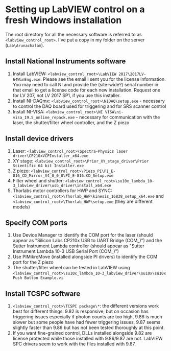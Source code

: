 # Setting up LabVIEW control on a fresh Windows installation

The root directory for all the necessary software is referred to as `<labview_control_root>`. I've put a copy in my folder on the server (`Lab\Arunachalam`).

## Install National Instruments software
1. Install LabVIEW: `<labview_control_root>\LabVIEW 2017\2017LV-64WinEng.exe`. Please see the email I sent you for the license information. You may need to call NI and provide the (site-wide?) serial number in that email to get a license code for each new installation. Request one for LV 207, not LV 2017 SP1, if you use this installer.
1. Install NI-DAQmx: `<labview_control_root>\NIDAQ\setup.exe` - necessary to control the DAQ board used for triggering and for SRS scanner control
1. Install NI-VISA: `<labview_control_root>\NI VISA\ni-visa_19.5_online_repack.exe` - necessary for communication with the laser, the shutter/filter wheel controller, and the Z piezo

## Install device drivers
1. Laser: `<labview_control_root>\Spectra-Physics laser driver\CP210xVCPInstaller_x64.exe`
1. XY stage: `<labview_control_root>\Prior_XY_stage_driver\Prior Scientific 64 bit Installer.exe`
1. Z piezo: `<labview_control_root>\Piezo_PI\PI_E-816_CD_Mirror_V4_0_0_0\PI_E-816.CD_Setup.exe`
1. Filter wheel and shutter: `<labview_control_root>\su10x_lambda_10-3_labview_driver\usb_driver\install_x64.exe`
1. Thorlabs motor controllers for HWP and SYNC: `<labview_control_root>\Thorlab_HWP\kinesis_16838_setup_x64.exe` and `<labview_control_root>\Thorlab_HWP\setup.exe` (they are different models)

## Specify COM ports
1. Use Device Manager to identify the COM port for the laser (should appear as "Silicon Labs CP210x USB to UART Bridge (COM_)") and the Sutter Instrument Lambda controller (should appear as "Sutter Instrument Lambda 10-3 USB Serial Port (COM_)")
1. Use PIMikroMove (installed alongside PI drivers) to identify the COM port for the Z piezo
1. The shutter/filter wheel can be tested in LabVIEW using `<labview_control_root>\su10x_lambda_10-3_labview_driver\su10x\su10x Push Button Example.vi`

## Install TCSPC software
1. `<labview_control_root>\TCSPC package\*`: the different versions work best for different things: 9.82 is responsive, but on occasion has triggering issues especially if photon counts are too high, 9.86 is much slower but some people have had fewer triggering issues, 9.87 seems slightly faster than 9.86 but has not been tested thoroughly at this point.
1. If you want fine-grained control, DLLs installed alongside 9.82 are license protected while those installed with 9.86/9.87 are not. LabVIEW SPC drivers seem to work with the files installed with 9.87.
